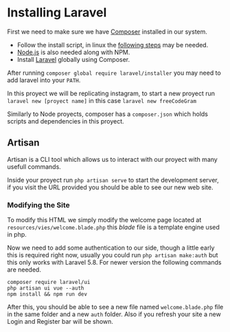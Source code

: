 # Installing Laravel
First we need to make sure we have [Composer](https://getcomposer.org/) installed in our system. 
- Follow the install script, in linux the [following steps](https://www.osradar.com/how-to-install-composer-on-linux/) may be needed. 
- [Node.js](https://nodejs.org/en/) is also needed along with NPM.
- Install [Laravel](https://laravel.com/docs/8.x#via-laravel-installer) globally using Composer.

After running `composer global require laravel/installer` you may need to add laravel into your `PATH`.

In this proyect we will be replicating instagram, to start a new proyect run `laravel new [proyect name]` in this case `laravel new freeCodeGram`

Similarly to Node proyects, composer has a `composer.json` which holds scripts and dependencies in this proyect.

## Artisan
Artisan is a CLI tool which allows us to interact with our proyect with many usefull commands.

Inside your proyect run `php artisan serve` to start the development server, if you visit the URL provided you should be able to see our new web site.

### Modifying the Site
To modify this HTML we simply modify the welcome page located at `resources/vies/welcome.blade.php` this *blade* file is a template engine used in php.

Now we need to add some authentication to our side, though a little early this is required right now, usually you could run `php artisan make:auth` but this only works with Laravel 5.8. For newer version the following commands are needed.

```cli
composer require laravel/ui
php artisan ui vue --auth
npm install && npm run dev
```

After this, you should be able to see a new file named `welcome.blade.php` file in the same folder and a new `auth` folder. Also if you refresh your site a new Login and Register bar will be shown.

